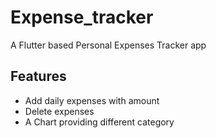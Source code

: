 # Expense_tracker

A Flutter based Personal Expenses Tracker app

## Features


* Add daily expenses with amount
* Delete expenses
* A Chart providing different category



